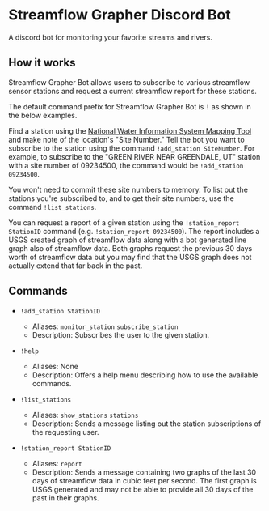 # Streamflow Grapher Discord Bot

A discord bot for monitoring your favorite streams and rivers.

## How it works

Streamflow Grapher Bot allows users to subscribe to various streamflow sensor 
stations and request a current streamflow report for these stations.

The default command prefix for Streamflow Grapher Bot is `!` as shown in the below examples.

Find a station using the [National Water Information System Mapping Tool](https://maps.waterdata.usgs.gov/mapper/index.html) and
make note of the location's "Site Number." Tell the bot you want to subscribe
to the station using the command `!add_station SiteNumber`. For example,
to subscribe to the "GREEN RIVER NEAR GREENDALE, UT" station with a site number of 
09234500, the command would be `!add_station 09234500`.

You won't need to commit these site numbers to memory. To list out the stations you're
subscribed to, and to get their site numbers, use the command `!list_stations`.

You can request a report of a given station using the `!station_report StationID` command
(e.g. `!station_report 09234500`). The report includes a USGS created graph of streamflow 
data along with a bot generated line graph also of streamflow data. Both graphs request the 
previous 30 days worth of streamflow data but you may find that the USGS graph does not 
actually extend that far back in the past. 

## Commands

- `!add_station StationID`
    - Aliases: `monitor_station` `subscribe_station`
    - Description: Subscribes the user to the given station.

- `!help`
    - Aliases: None
    - Description: Offers a help menu describing how to use the available commands.

 - `!list_stations`
    - Aliases: `show_stations` `stations`
   - Description: Sends a message listing out the station subscriptions of the requesting user.
    
- `!station_report StationID`
    - Aliases: `report`
    - Description: Sends a message containing two graphs of the last 30 days of streamflow data
    in cubic feet per second. The first graph is USGS generated and may not be able to provide all
      30 days of the past in their graphs.
    
